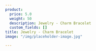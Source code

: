 ```yaml
---
product:
  price: 5.0
  weight: 50
  description: Jewelry - Charm Bracelet
  custom_fields: []
title: Jewelry - Charm Bracelet
image: "/img/placeholder-image.jpg"

---
```

